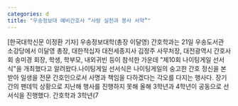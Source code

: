 ```yaml
---
categories: d
title: "우송정보대 예비간호사 “사랑 실천과 봉사 서약”"
---
```

[한국대학신문 이정환 기자] 우송정보대학(총장 이달영) 간호학과는 21일 우송도서관 소강당에서 이달영 총장, 대한적십자 대전세종지사 김정주 사무처장, 대전광역시 간호사회 송미경 회장, 학생, 학부모, 내외귀빈 등이 참석한 가운데 "제10회 나이팅게일 선서식"을 개최했다고 알려왔다.나이팅게일 선서식은 나이팅게일의 숭고한 간호 정신을 본받아 일생을 전문 간호인으로서 사명과 책임을 다하겠다는 각오를 다지는 행사다. 장기간의 팬데믹 상황으로 지난해 행사를 진행하지 못해 올해 3학년과 4학년이 공동으로 선서식을 진행했다. 간호학과 3학년(7